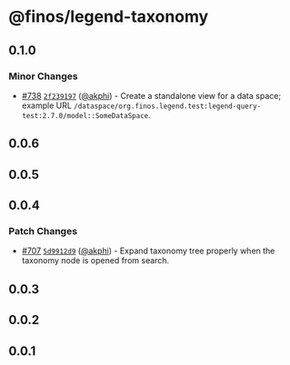 # @finos/legend-taxonomy

## 0.1.0

### Minor Changes

- [#738](https://github.com/finos/legend-studio/pull/738) [`2f239197`](https://github.com/finos/legend-studio/commit/2f23919725f3b103ab2208f26bdbb482ef40186b) ([@akphi](https://github.com/akphi)) - Create a standalone view for a data space; example URL `/dataspace/org.finos.legend.test:legend-query-test:2.7.0/model::SomeDataSpace`.

## 0.0.6

## 0.0.5

## 0.0.4

### Patch Changes

- [#707](https://github.com/finos/legend-studio/pull/707) [`5d9912d9`](https://github.com/finos/legend-studio/commit/5d9912d9a2c883e23d8852325a25fe59ae7597b1) ([@akphi](https://github.com/akphi)) - Expand taxonomy tree properly when the taxonomy node is opened from search.

## 0.0.3

## 0.0.2

## 0.0.1
